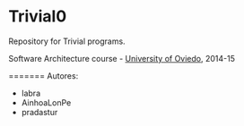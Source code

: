 Trivial0
=============

Repository for Trivial programs. 

Software Architecture course - [University of Oviedo](http://www.uniovi.es), 2014-15


=======
Autores:
* labra
* AinhoaLonPe
* pradastur
